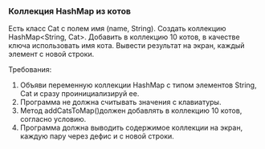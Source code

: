 
### Коллекция HashMap из котов

Есть класс Cat с полем имя (name, String).
Создать коллекцию HashMap<String, Cat>.
Добавить в коллекцию 10 котов, в качестве ключа использовать имя кота.
Вывести результат на экран, каждый элемент с новой строки.


Требования:
1.	Объяви переменную коллекции HashMap с типом элементов String, Cat и сразу проинициализируй ee.
2.	Программа не должна считывать значения с клавиатуры.
3.	Метод addCatsToMap()должен добавлять в коллекцию 10 котов, согласно условию.
4.	Программа должна выводить содержимое коллекции на экран, каждую пару через дефис и с новой строки.


